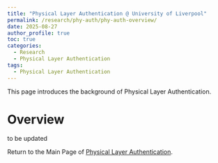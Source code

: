 ```yaml
---
title: "Physical Layer Authentication @ University of Liverpool"
permalink: /research/phy-auth/phy-auth-overview/
date: 2025-08-27
author_profile: true
toc: true
categories:
  - Research
  - Physical Layer Authentication
tags:
  - Physical Layer Authentication
---
```



This page introduces the background of Physical Layer Authentication.

# Overview

to be updated

Return to the Main Page of [Physical Layer Authentication](/research/phy-auth/phy-auth-main-page/).